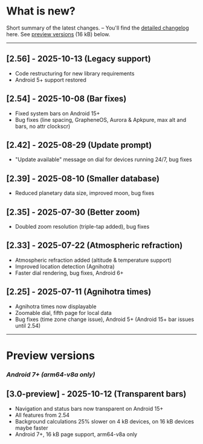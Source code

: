 # What is new?
Short summary of the latest changes. – You'll find the [detailed changelog](./CHANGELOG.md) here. See [preview versions](#future) (16 kB) below.

---

## [2.56] - 2025-10-13 (Legacy support)

- Code restructuring for new library requirements
- Android 5+ support restored

## [2.54] - 2025-10-08 (Bar fixes)

- Fixed system bars on Android 15+
- Bug fixes (line spacing, GrapheneOS, Aurora & Apkpure, max alt and bars, no attr clockscr)

## [2.42] - 2025-08-29 (Update prompt) 

- "Update available" message on dial for devices running 24/7, bug fixes
  
## [2.39] - 2025-08-10 (Smaller database) 

- Reduced planetary data size, improved moon, bug fixes 
  
## [2.35] - 2025-07-30 (Better zoom)

- Doubled zoom resolution (triple-tap added), bug fixes
  
## [2.33] - 2025-07-22 (Atmospheric refraction)

- Atmospheric refraction added (altitude & temperature support)
- Improved location detection (Agnihotra)
- Faster dial rendering, bug fixes, Android 6+

## [2.25] - 2025-07-11 (Agnihotra times)

- Agnihotra times now displayable
- Zoomable dial, fifth page for local data
- Bug fixes (time zone change issue), Android 5+ (Android 15+ bar issues until 2.54)

<!-- > ## [2.21] - 2025-07-04 (Chinese language)
> 
> - Chinese language added
> - Api 35 upgrade (Android 15+ bar issues until 2.54)
> - Bug fixes(!) (unknown language error)
> 
> ## [2.18] - 2025-06-29 (Telescope design)
> 
> - Telescope design added, French language added, bug fixes
> 
> ## [2.15] - 2025-06-24 (Initial release)
> 
> - Initial Android release (on Play Store) with German, English and Spanish, Android 5+ (unknown language issue(!) until 2.21)-->

---

<a name="future"></a>
# Preview versions

### *Android 7+ (arm64-v8a only)*

## [3.0-preview] - 2025-10-12 (Transparent bars) 
- Navigation and status bars now transparent on Android 15+
- All features from 2.54
- Background calculations 25% slower on 4 kB devices, on 16 kB devices maybe faster
- Android 7+, 16 kB page support, arm64-v8a only








